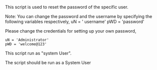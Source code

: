 This script is used to reset the password of the specific user.

Note:
You can change the password and the username by specifying the following variables respectively,
uN = ' username'
pWD = 'password'

Please change the credentials for setting up your own password,

    uN = 'Administrator'
    pWD = 'welcome@123'

This script run as "system User".

The script should be run as a System User